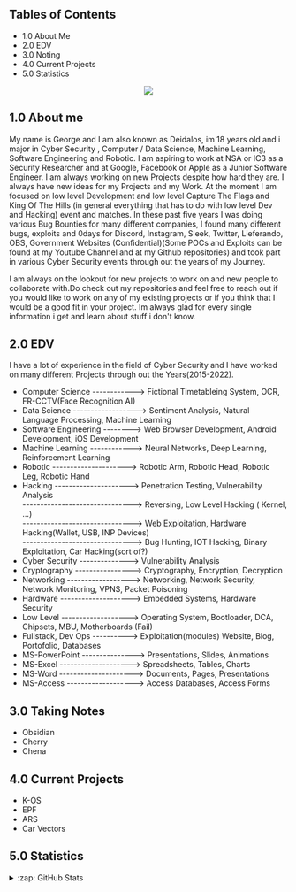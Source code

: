 
## Tables of Contents
- 1.0  About Me
- 2.0  EDV
- 3.0  Noting
- 4.0  Current Projects
- 5.0  Statistics

<p dir="auto" align="center"><a target="_blank" href="https://t.me/officiate"><img src="https://raw.githubusercontent.com/catppuccin/catppuccin/dev/assets/footers/gray0_ctp_on_line.svg?sanitize=true" style="max-width: 100%;"></a></p>

## 1.0 About me
My name is George and I am also known as Deidalos, im 18 years old and i major in Cyber Security , Computer / Data Science, Machine Learning, Software Engineering and Robotic. I am aspiring to work at NSA or IC3 as a Security Researcher and at Google, Facebook or Apple as a Junior Software Engineer. I am always working on new Projects despite how hard they are. I always have new ideas for my Projects and my Work. At the moment I am focused on low level Development and low level Capture The Flags and King Of The Hills (in general everything that has to do with low level Dev and Hacking) event and matches. In these past five years I was doing various Bug Bounties for many different companies, I found many different bugs, exploits and 0days for Discord, Instagram, Sleek, Twitter, Lieferando, OBS, Government Websites (Confidential)(Some POCs and Exploits can be found at my Youtube Channel and at my Github repositories) and took part in various Cyber Security events through out the years of my Journey.

I am always on the lookout for new projects to work on and new people to collaborate with.Do check out my repositories and feel free to reach out if you would like to work on any of my existing projects or if you think that I would be a good fit in your project. Im always glad for every single information i get and learn about stuff i don't know.

## 2.0 EDV
I have a lot of experience in the field of Cyber Security and I have worked on many 
different Projects through out the Years(2015-2022).
            
  - Computer Science ------------> Fictional Timetableing System, OCR, FR-CCTV(Face Recognition AI)
  - Data Science ------------------> Sentiment Analysis, Natural Language Processing, Machine Learning
  - Software Engineering --------> Web Browser Development, Android Development, iOS Development
  - Machine Learning ------------> Neural Networks, Deep Learning, Reinforcement Learning
  - Robotic ---------------------> Robotic Arm, Robotic Head, Robotic Leg, Robotic Hand
  - Hacking ---------------------> Penetration Testing, Vulnerability Analysis<br>
  -------------------------------> Reversing, Low Level Hacking ( Kernel, ...)<br>
  -------------------------------> Web Exploitation, Hardware Hacking(Wallet, USB, INP Devices)<br>
  -------------------------------> Bug Hunting, IOT Hacking, Binary Exploitation, Car Hacking(sort of?)<br>
  - Cyber Security --------------> Vulnerability Analysis
  - Cryptography ----------------> Cryptography, Encryption, Decryption
  - Networking ------------------> Networking, Network Security, Network Monitoring, VPNS, Packet Poisoning
  - Hardware --------------------> Embedded Systems, Hardware Security
  - Low Level -------------------> Operating System, Bootloader, DCA, Chipsets, MBU, Motherboards (Fail)
  - Fullstack, Dev Ops ----------> Exploitation(modules) Website, Blog, Portofolio, Databases
  - MS-PowerPoint ---------------> Presentations, Slides, Animations
  - MS-Excel --------------------> Spreadsheets, Tables, Charts
  - MS-Word ---------------------> Documents, Pages, Presentations
  - MS-Access -------------------> Access Databases, Access Forms



## 3.0 Taking Notes

  - Obsidian
  - Cherry
  - Chena


## 4.0 Current Projects

  - K-OS
  - EPF
  - ARS
  - Car Vectors


## 5.0 Statistics
<details>
  <summary>:zap: GitHub Stats</summary>
<img align="center" src="https://github-readme-stats.vercel.app/api?username=kerago&show_icons=true&include_all_commits=true&show_icons=true&title_color=fff&icon_color=f0f0f0&text_color=f0f0f0&bg_color=151b22&hide_border=true" alt="Statistics." />
  <img align="center" src="https://github-readme-stats.vercel.app/api/top-langs/?username=kerago&show_icons=true&show_icons=true&title_color=&icon_color=f0f0f0&text_color=f0f0f0&bg_color=151b22&hide_border=true" alt="Statistics." />
</details>
